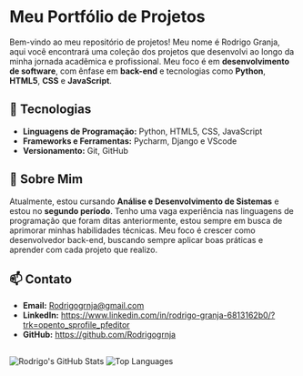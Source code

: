# Meu Portfólio de Projetos

Bem-vindo ao meu repositório de projetos! Meu nome é Rodrigo Granja, aqui você encontrará uma coleção dos projetos que desenvolvi ao longo da minha jornada acadêmica e profissional. Meu foco é em **desenvolvimento de software**, com ênfase em **back-end** e tecnologias como **Python**, **HTML5**, **CSS** e **JavaScript**.

## 🚀 Tecnologias

- **Linguagens de Programação:** Python, HTML5, CSS, JavaScript
- **Frameworks e Ferramentas:** Pycharm, Django e VScode
- **Versionamento:** Git, GitHub

## 💼 Sobre Mim

Atualmente, estou cursando **Análise e Desenvolvimento de Sistemas** e estou no **segundo período**. Tenho uma vaga  experiência nas linguagens de programação que foram ditas anteriormente, estou sempre em busca de aprimorar minhas habilidades técnicas. Meu foco é crescer como desenvolvedor back-end, buscando sempre aplicar boas práticas e aprender com cada projeto que realizo.


## 📫 Contato

- **Email:** Rodrigogrnja@gmail.com
- **LinkedIn:** https://www.linkedin.com/in/rodrigo-granja-6813162b0/?trk=opento_sprofile_pfeditor
- **GitHub:** https://github.com/Rodrigogrnja

##
<!-- GitHub Stats with Top Languages -->
![Rodrigo's GitHub Stats](https://github-readme-stats.vercel.app/api?username=Rodrigogrnja&show_icons=true&theme=tokyonight)
![Top Languages](https://github-readme-stats.vercel.app/api/top-langs/?username=Rodrigogrnja&layout=compact&theme=tokyonight)

##
